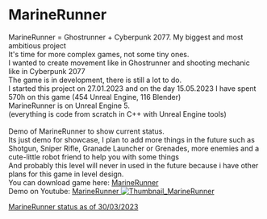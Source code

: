 # MarineRunner

MarineRunner = Ghostrunner + Cyberpunk 2077. My biggest and most ambitious project <br/>
It's time for more complex games, not some tiny ones. <br/>
I wanted to create movement like in Ghostrunner and shooting mechanic like in Cyberpunk 2077 <br/>
The game is in development, there is still a lot to do.<br/>
I started this project on 27.01.2023 and on the day 15.05.2023 I have spent 570h on this game (454 Unreal Engine, 116 Blender) <br/>
MarineRunner is on Unreal Engine 5. <br/>
(everything is code from scratch in C++ with Unreal Engine tools)<br/>
<br/>
Demo of MarineRunner to show current status. <br/>
Its just demo for showcase, I plan to add more things in the future such as <br/>
Shotgun, Sniper Rifle, Granade Launcher or Grenades, more enemies and a cute-little robot friend to help you with some things <br/>
And probably this level will never in used in the future because i have other plans for this game in level design. <br/>
You can download game here: <a href="https://drive.google.com/file/d/17XCGErqjLaanXRmtc4CCK67CzDlCNRf0/view?usp=share_link"> MarineRunner </a> <br/>
Demo on Youtube: <a href="https://youtu.be/EfcJptK8Fco](https://youtu.be/TpYCEW1tYkw"> MarineRunner
![Thumbnail_MarineRunner](https://github.com/Endersik4/MarineRunner/assets/131354098/528efd8e-2281-4e10-8044-426a166bbe65)
 </a>


<a href="https://youtu.be/8jKjilVmgmk"> MarineRunner status as of 30/03/2023 </a>

